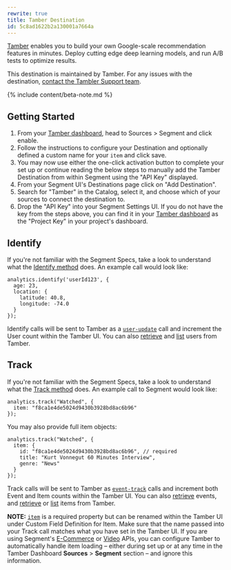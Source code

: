 ```yaml
---
rewrite: true
title: Tamber Destination
id: 5c8ad1622b2a130001a7664a
---
```

[Tamber](https://tamber.com/?utm_source=segmentio&utm_medium=docs&utm_campaign=partners) enables you to build your own Google-scale recommendation features in minutes. Deploy cutting edge deep learning models, and run A/B tests to optimize results.

This destination is maintained by Tamber. For any issues with the destination, [contact the Tambler Support team](mailto:support@tamber.com).

{% include content/beta-note.md %}

## Getting Started



1. From your [Tamber dashboard](https://dashboard.tamber.com), head to Sources > Segment and click enable.
2. Follow the instructions to configure your Destination and optionally defined a custom name for your `item` and click save.
3. You may now use either the one-click activation button to complete your set up or continue reading the below steps to manually add the Tamber Destination from within Segment using the "API Key" displayed.
4. From your Segment UI's Destinations page click on "Add Destination".
5. Search for "Tamber" in the Catalog, select it, and choose which of your sources to connect the destination to.
6. Drop the "API Key" into your Segment Settings UI. If you do not have the key from the steps above, you can find it in your [Tamber dashboard](https://dashboard.tamber.com) as the "Project Key" in your project's dashboard.


## Identify

If you're not familiar with the Segment Specs, take a look to understand what the [Identify method](/docs/connections/spec/identify/) does. An example call would look like:

```
analytics.identify('userId123', {
  age: 23,
  location: {
    latitude: 40.8,
    longitude: -74.0
  }
});
```

Identify calls will be sent to Tamber as a [`user-update`](https://tamber.com/docs/api/#user-update) call and increment the User count within the Tamber UI. You can also [retrieve](https://tamber.com/docs/api/#user-retrieve) and [list](https://tamber.com/docs/api/#user-list) users from Tamber.


## Track

If you're not familiar with the Segment Specs, take a look to understand what the [Track method](/docs/connections/spec/track/) does. An example call to Segment would look like:

```
analytics.track("Watched", {
  item: "f8ca1e4de5024d9430b3928bd8ac6b96"
});
```

You may also provide full item objects:

```
analytics.track("Watched", {
  item: {
    id: "f8ca1e4de5024d9430b3928bd8ac6b96", // required
    title: "Kurt Vonnegut 60 Minutes Interview",
    genre: "News"
  }
});
```

Track calls will be sent to Tamber as [`event-track`](https://tamber.com/docs/api/#event-track) calls and increment both Event and Item counts within the Tamber UI. You can also [retrieve](https://tamber.com/docs/api/#event-retrieve) events, and [retrieve](https://tamber.com/docs/api/#item-retrieve) or [list](https://tamber.com/docs/api/#item-list) items from Tamber.

**NOTE:** [`item`](https://tamber.com/docs/api/#item) is a required property but can be renamed within the Tamber UI under Custom Field Definition for Item. Make sure that the name passed into your Track call matches what you have set in the Tamber UI. If you are using Segment's [E-Commerce](/docs/connections/spec/ecommerce/v2) or [Video](/docs/connections/spec/video) APIs, you can configure Tamber to automatically handle item loading – either during set up or at any time in the Tamber Dashboard <strong>Sources</strong> > <strong>Segment</strong> section – and ignore this information.
